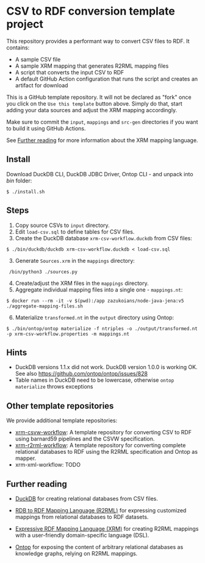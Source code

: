 # CSV to RDF conversion template project

This repository provides a performant way to convert CSV files to RDF. It contains:

- A sample CSV file
- A sample XRM mapping that generates R2RML mapping files
- A script that converts the input CSV to RDF
- A default GitHub Action configuration that runs the script and creates an artifact for download

This is a GitHub template repository. It will not be declared as "fork" once you click on the `Use this template` button above. Simply do that, start adding your data sources and adjust the XRM mapping accordingly.


Make sure to commit the `input`, `mappings` and `src-gen` directories if you want to build it using GitHub Actions.

See [Further reading](#further-reading) for more information about the XRM mapping language.

## Install

Download DuckDB CLI, DuckDB JDBC Driver, Ontop CLI - and unpack into *bin* folder:

```
$ ./install.sh
```

## Steps
1. Copy source CSVs to `input` directory.
2. Edit `load-csv.sql` to define tables for CSV files.
3. Create the DuckDB database `xrm-csv-workflow.duckdb` from CSV files:
```
$ ./bin/duckdb/duckdb xrm-csv-workflow.duckdb < load-csv.sql
```
3. Generate `Sources.xrm` in the `mappings` directory:
```
 /bin/python3 ./sources.py
```
4. Create/adjust the XRM files in the `mappings` directory.
5. Aggregate individual mapping files into a single one - `mappings.nt`:
```
$ docker run --rm -it -v $(pwd):/app zazukoians/node-java-jena:v5 ./aggregate-mapping-files.sh
```

6. Materialize `transformed.nt` in the `output` directory using Ontop:

```
$ ./bin/ontop/ontop materialize -f ntriples -o ./output/transformed.nt -p xrm-csv-workflow.properties -m mappings.nt
```


## Hints

* DuckDB versions 1.1.x did not work. DuckDB version 1.0.0 is working OK. See also https://github.com/ontop/ontop/issues/828
* Table names in DuckDB need to be lowercase, otherwise `ontop materialize` throws exceptions

## Other template repositories

We provide additional template repositories:

* [xrm-csvw-workflow](https://github.com/zazuko/xrm-csvw-workflow):  A template repository for converting CSV to RDF using barnard59 pipelines and the CSVW specification.
* [xrm-r2rml-workflow](https://github.com/zazuko/xrm-r2rml-workflow):  A template repository for converting complete relational databases to RDF using the R2RML specification and Ontop as mapper.
* xrm-xml-workflow: TODO

## Further reading

* [DuckDB](https://duckdb.org/) for creating relational databases from CSV files.
* [RDB to RDF Mapping Language (R2RML)](https://www.w3.org/TR/r2rml/) for expressing customized mappings from relational databases to RDF datasets.
* [Expressive RDF Mapping Language (XRM)](https://github.com/zazuko/expressive-rdf-mapper) for creating R2RML mappings with a user-friendly domain-specific language (DSL).


* [Ontop](https://github.com/ontop/ontop) for exposing the content of arbitrary relational databases as knowledge graphs, relying on R2RML mappings.

